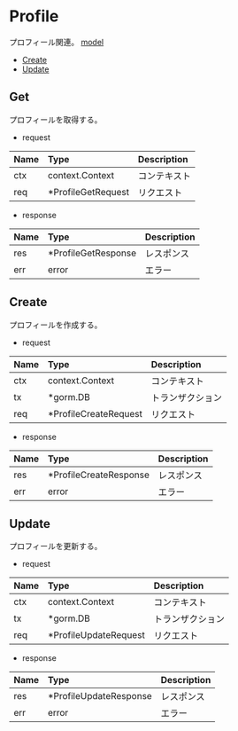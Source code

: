 # Profile
プロフィール関連。
[model](https://github.com/game-core/gocrafter/tree/main/pkg/domain/model/profile)

- [Create](https://github.com/game-core/gocrafter/blob/main/docs/md/function/service/profile.md#create)
- [Update](https://github.com/game-core/gocrafter/blob/main/docs/md/function/service/profile.md#update)

## Get
プロフィールを取得する。
- request

| Name | Type | Description |
| :--- | :--- | :--- |
| ctx | context.Context | コンテキスト |
| req | *ProfileGetRequest | リクエスト |

- response

| Name | Type | Description |
| :--- | :--- | :--- |
| res | *ProfileGetResponse | レスポンス |
| err | error | エラー |

## Create
プロフィールを作成する。
- request

| Name | Type | Description |
| :--- | :--- | :--- |
| ctx | context.Context | コンテキスト |
| tx | *gorm.DB | トランザクション |
| req | *ProfileCreateRequest | リクエスト |

- response

| Name | Type | Description |
| :--- | :--- | :--- |
| res | *ProfileCreateResponse | レスポンス |
| err | error | エラー |

## Update
プロフィールを更新する。
- request

| Name | Type | Description |
| :--- | :--- | :--- |
| ctx | context.Context | コンテキスト |
| tx | *gorm.DB | トランザクション |
| req | *ProfileUpdateRequest | リクエスト |

- response

| Name | Type | Description |
| :--- | :--- | :--- |
| res | *ProfileUpdateResponse | レスポンス |
| err | error | エラー |
